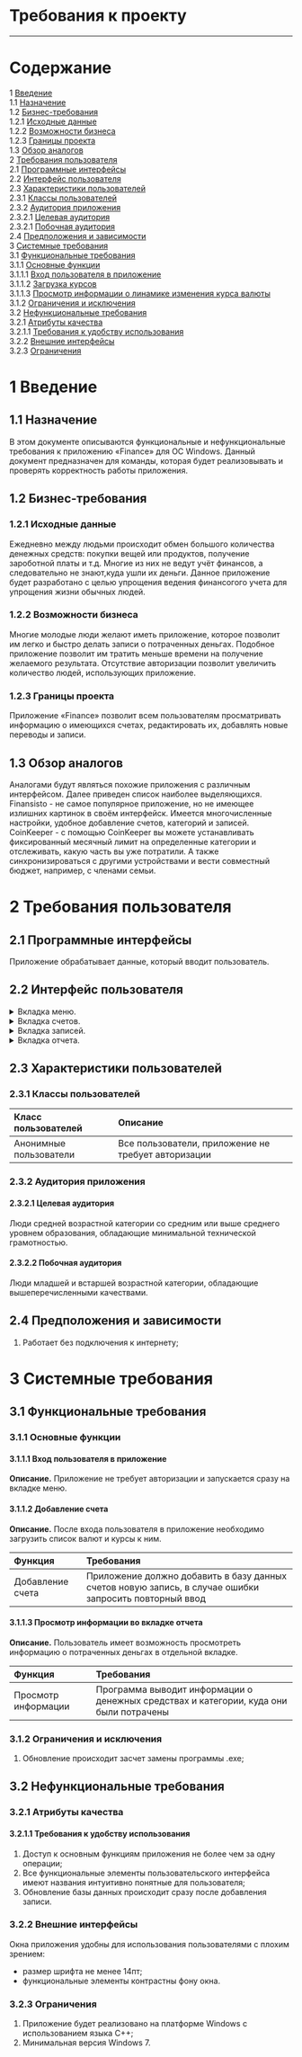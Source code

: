 # Требования к проекту
---

# Содержание
1 [Введение](#intro)  
1.1 [Назначение](#appointment)  
1.2 [Бизнес-требования](#business_requirements)  
1.2.1 [Исходные данные](#initial_data)  
1.2.2 [Возможности бизнеса](#business_opportunities)  
1.2.3 [Границы проекта](#project_boundary)  
1.3 [Обзор аналогов](#analogues)  
2 [Требования пользователя](#user_requirements)  
2.1 [Программные интерфейсы](#software_interfaces)  
2.2 [Интерфейс пользователя](#user_interface)  
2.3 [Характеристики пользователей](#user_specifications)  
2.3.1 [Классы пользователей](#user_classes)  
2.3.2 [Аудитория приложения](#application_audience)  
2.3.2.1 [Целевая аудитория](#target_audience)  
2.3.2.1 [Побочная аудитория](#collateral_audience)  
2.4 [Предположения и зависимости](#assumptions_and_dependencies)  
3 [Системные требования](#system_requirements)  
3.1 [Функциональные требования](#functional_requirements)  
3.1.1 [Основные функции](#main_functions)  
3.1.1.1 [Вход пользователя в приложение](#user_logon_to_the_application)  
3.1.1.2 [Загрузка курсов](#download_products)  
3.1.1.3 [Просмотр информации о линамике изменения курса валюты](#download_product)   
3.1.2 [Ограничения и исключения](#restrictions_and_exclusions)  
3.2 [Нефункциональные требования](#non-functional_requirements)  
3.2.1 [Атрибуты качества](#quality_attributes)  
3.2.1.1 [Требования к удобству использования](#requirements_for_ease_of_use)  
3.2.2 [Внешние интерфейсы](#external_interfaces)  
3.2.3 [Ограничения](#restrictions)  

<a name="intro"/>

# 1 Введение

<a name="appointment"/>

## 1.1 Назначение
В этом документе описываются функциональные и нефункциональные требования к приложению «Finance» для ОС Windows. Данный документ предназначен для команды, которая будет реализовывать и проверять корректность работы приложения. 

<a name="business_requirements"/>

## 1.2 Бизнес-требования

<a name="initial_data"/>

### 1.2.1 Исходные данные
Ежедневно между людьми происходит обмен большого количества денежных средств: покупки вещей или продуктов, получение зароботной платы и т.д. Многие из них не ведут учёт финансов, а следовательно не знают,куда ушли их деньги. Данное приложение будет разработано с целью упрощения ведения финансогого учета для упрощения жизни обычных людей.

<a name="business_opportunities"/>

### 1.2.2 Возможности бизнеса
Многие молодые люди желают иметь приложение, которое позволит им легко и быстро делать записи о потраченных деньгах. Подобное приложение позволит им тратить меньше времени на получение желаемого результата. Отсутствие авторизации позволит увеличить количество людей, использующих приложение.

<a name="project_boundary"/>

### 1.2.3 Границы проекта
Приложение «Finance» позволит всем пользователям просматривать информацию о имеющихся счетах, редактировать их, добавлять новые переводы и записи.

<a name="analogues"/>

## 1.3 Обзор аналогов
Аналогами будут являться похожие приложения с различным интерфейсом. Далее приведен список наиболее выделяющихся.
Finansisto - не самое популярное приложение, но не имеющее излишних картинок в своём интерфейск. Имеется многочисленные настройки, удобное добавление счетов, категорий и записей.
CoinKeeper - c помощью CoinKeeper вы можете устанавливать фиксированный месячный лимит на определенные категории и отслеживать, какую часть вы уже потратили. А также синхронизироваться с другими устройствами и вести совместный бюджет, например, с членами семьи.

<a name="user_requirements"/>

# 2 Требования пользователя

<a name="software_interfaces"/>

## 2.1 Программные интерфейсы
Приложение обрабатывает данные, который вводит пользователь. 

<a name="user_interface"/>

## 2.2 Интерфейс пользователя

<details>
<summary>Вкладка меню.</summary>

![Вкладка меню](https://user-images.githubusercontent.com/71378966/200777707-64df6a11-1835-4f96-af81-847f1895889c.png)

</details>

<details>

<summary>Вкладка счетов.</summary>

![Вкладка счетов](https://user-images.githubusercontent.com/71378966/200777809-2b502e56-b5f1-44c7-b778-34e12fea0708.png)

</details>
  
 <details>
<summary>Вкладка записей.</summary>

![Вкладка записей](https://user-images.githubusercontent.com/71378966/200777859-dedbf42b-d01b-48bc-9189-98be2895821d.png)

</details>

  <details>
<summary>Вкладка отчета.</summary>

![Вкладка отчета](https://user-images.githubusercontent.com/71378966/200777936-82d8e3df-240a-4ce9-956d-5ff1c568e676.png)

</details>

<a name="user_specifications"/>

## 2.3 Характеристики пользователей

<a name="user_classes"/>

### 2.3.1 Классы пользователей

| Класс пользователей | Описание |
|:---|:---|
| Анонимные пользователи | Все пользователи, приложение не требует авторизации |

<a name="application_audience"/>

### 2.3.2 Аудитория приложения

<a name="target_audience"/>

#### 2.3.2.1 Целевая аудитория
Люди средней возрастной категории со средним или выше среднего уровнем образования, обладающие минимальной технической грамотностью.

<a name="collateral_audience"/>

#### 2.3.2.2 Побочная аудитория
Люди младшей и встаршей возрастной категории, обладающие вышеперечисленными качествами.

<a name="assumptions_and_dependencies"/>

## 2.4 Предположения и зависимости
1. Работает без подключения к интернету;

<a name="system_requirements"/>

# 3 Системные требования

<a name="functional_requirements"/>

## 3.1 Функциональные требования

<a name="main_functions"/>

### 3.1.1 Основные функции

<a name="user_logon_to_the_application"/>

#### 3.1.1.1 Вход пользователя в приложение
**Описание.** Приложение не требует авторизации и запускается сразу на вкладке меню.

<a name="download_products"/>

#### 3.1.1.2 Добавление счета
**Описание.** После входа пользователя в приложение необходимо загрузить список валют и курсы к ним.

| Функция | Требования | 
|:---|:---|
| Добавление счета | Приложение должно добавить в базу данных счетов новую запись, в случае ошибки запросить повторный ввод|

<a name="download_product"/>

#### 3.1.1.3 Просмотр информации во вкладке отчета
**Описание.** Пользователь имеет возможность просмотреть информацию о потраченных деньгах в отдельной вкладке.

| Функция | Требования | 
|:---|:---|
| Просмотр информации | Программа выводит информации о денежных средствах и категории, куда они были потрачены|

<a name="restrictions_and_exclusions"/>

### 3.1.2 Ограничения и исключения
1. Обновление происходит засчет замены программы .exe;

<a name="non-functional_requirements"/>

## 3.2 Нефункциональные требования

<a name="quality_attributes"/>

### 3.2.1 Атрибуты качества

<a name="requirements_for_ease_of_use"/>

#### 3.2.1.1 Требования к удобству использования
1. Доступ к основным функциям приложения не более чем за одну операции;
2. Все функциональные элементы пользовательского интерфейса имеют названия интуитивно понятные для пользователя;
3. Обновление базы данных происходит сразу после добавления записи.

<a name="external_interfaces"/>

### 3.2.2 Внешние интерфейсы
Окна приложения удобны для использования пользователями с плохим зрением:
  * размер шрифта не менее 14пт;
  * функциональные элементы контрастны фону окна.

<a name="restrictions"/>

### 3.2.3 Ограничения
1. Приложение будет реализовано на платформе Windows с использованием языка C++;
2. Минимальная версия Windows 7.

